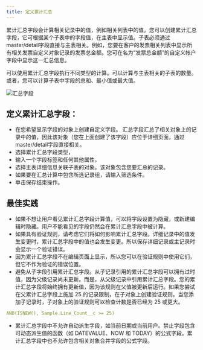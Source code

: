 ```yaml
---
title: 定义累计汇总
---
```


累计汇总字段会计算相关记录中的值，例如相关列表中的值。您可以创建累计汇总字段，它可根据某个子表中的字段值，在主表中显示值。子表必须通过master/detail字段直接与主表相关。例如，您要在客户的发票相关列表中显示所有相关发票自定义对象记录的发票总金额。您可在名为“发票总金额”的自定义帐户字段中显示这一汇总信息。

可以使用累计汇总字段执行不同类型的计算。可以计算与主表相关的子表的数量。或者，您可以计算子表中字段的总和、最小值或最大值。

![汇总字段](/assets/platform/summary.png)

## 定义累计汇总字段：

- 在您希望显示字段的对象上创建自定义字段。 汇总字段汇总了相关对象上的记录中的值，因此该对象（您在上面创建了该字段）应位于详细页面，通过master/detail字段直接相关。
- 选择累计汇总字段类型，
- 输入一个字段标签和任何其他属性，
- 选择主表详细信息关联子表的对象。该对象包含您要汇总的记录。
- 如果要在汇总计算中包含所选记录组，请输入筛选条件。
- 单击保存结束操作。

<!-- ## 选择汇总类型：

- COUNT：相关记录的总数。
- SUM：对在要聚合的字段选项中选择的字段中的值进行加总。仅数字、金额和百分比字段可用。
- MIN：显示所有直接相关记录中在要聚合的字段选项中选择的字段的最小值。仅数字、金额、百分比、日期和日期/时间字段可用。
- MAX：显示所有直接相关记录中在要聚合的字段选项中选择的字段的最大值。仅数字、金额、百分比、日期和日期/时间字段可用。 -->

## 最佳实践

- 如果不想让用户看见累计汇总字段计算值，可以将字段设置为隐藏，或新建编辑时隐藏。用户不能看见的字段仍然会在累计汇总字段中被计算。
- 如果具有验证规则，请考虑它们将如何影响累计汇总字段。详细记录中的值发生变更时，累计汇总字段中的值也会发生变更。所以保存详细记录或主记录时会显示一个验证错误。
- 因为累计汇总字段不在编辑页面上显示，所以您可以在验证规则中使用它们，但它不作为验证的错误位置。
- 避免从子字段引用累计汇总字段。从子记录引用的累计汇总字段可以拥有过时值，因为父级记录尚未更新。而是，从父级记录中引用累计汇总字段。您的累计汇总字段将始终拥有更新值，因为该规则在父值被更新后运行。如果您尝试在父累计汇总字段上施加 25 的记录限制，在子对象上创建验证规则。当您添加子记录时，子对象上的验证规则可以检查计数是否已经为 25 或更大。

```yaml
AND(ISNEW(), Sample.Line_Count__c >= 25)
```

- 累计汇总字段中不允许自动派生字段，如当前日期或当前用户。禁止字段包含可动态派生值的函数（如 DATEVALUE、NOW 和 TODAY）的公式字段。累计汇总字段中也不允许包含相关对象合并字段的公式字段。